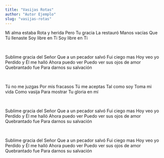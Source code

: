 ```yaml
---
title: "Vasijas Rotas"
author: "Autor Ejemplo"
slug: "vasijas-rotas"
---
```


Mi alma estaba
Rota y herida
Pero Tu gracia
La restauró
Manos vacías
Que Tú llenaste
Soy libre en Ti
Soy libre en Ti

<br/>

Sublime gracia del Señor
Que a un pecador salvó
Fui ciego mas
Hoy veo yo
Perdido y Él me halló
Ahora puedo ver
Puedo ver sus ojos de amor
Quebrantado fue
Para darnos su salvación

<br/>

Tú no me juzgas
Por mis fracasos
Tú me aceptas
Tal como soy
Toma mi vida
Como vasija
Para mostrar
Tu gloria en mí

<br/>

Sublime gracia del Señor
Que a un pecador salvó
Fui ciego mas
Hoy veo yo
Perdido y Él me halló
Ahora puedo ver
Puedo ver sus ojos de amor
Quebrantado fue
Para darnos su salvación

<br/>

Sublime gracia del Señor
Que a un pecador salvó
Fui ciego mas
Hoy veo yo
Perdido y Él me halló
Ahora puedo ver
Puedo ver sus ojos de amor
Quebrantado fue
Para darnos su salvación

